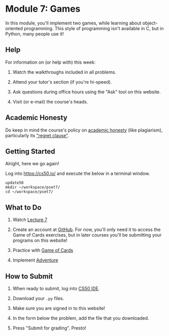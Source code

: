 # Module 7: Games

In this module, you'll implement two games, while learning about object-oriented programming. This style of programming isn't available in C, but in Python, many people use it!

## Help

For information on (or help with) this week:

1. Watch the walkthroughs included in all problems.

2. Attend your tutor's section (if you're hi-speed).

4. Ask questions during office hours using the "Ask" tool on this website.

5. Visit (or e-mail) the course's heads.

## Academic Honesty

Do keep in mind the course's policy on [academic honesty](/syllabus#academic_honesty) (like plagiarism), particularly its ["regret clause"](/syllabus#regret).

## Getting Started

Alright, here we go again!

Log into <https://cs50.io/> and execute the below in a terminal window.

    update50
    mkdir ~/workspace/pset7/
    cd ~/workspace/pset7/

## What to Do

1. Watch [Lecture 7](/lectures/lecture-7)

2. Create an account at [GitHub](https://github.com/join). For now, you'll only need it to access the Game of Cards exercises, but in later courses you'll be submitting your programs on this website!

3. Practice with [Game of Cards](https://lab.cs50.io/uva/cs50x/master/problems/cards/lab)

4. Implement [Adventure](/problems/adventure)

## How to Submit

1. When ready to submit, log into [CS50 IDE](https://cs50.io/).

2. Download your `.py` files.

3. Make sure you are signed in to this website!

4. In the form below the problem, add the file that you downloaded.

5. Press "Submit for grading". Presto!
